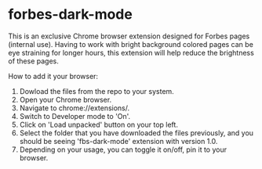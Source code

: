 # forbes-dark-mode
This is an exclusive Chrome browser extension designed for Forbes pages (internal use). Having to work with bright background colored pages can be eye straining for longer hours, this extension will help reduce the brightness of these pages. 

How to add it your browser:
1. Dowload the files from the repo to your system.
2. Open your Chrome browser.
3. Navigate to chrome://extensions/.
4. Switch to Developer mode to 'On'.
5. Click on 'Load unpacked' button on your top left.
6. Select the folder that you have downloaded the files previously, and you should be seeing 'fbs-dark-mode' extension with version 1.0.
7. Depending on your usage, you can toggle it on/off, pin it to your browser.